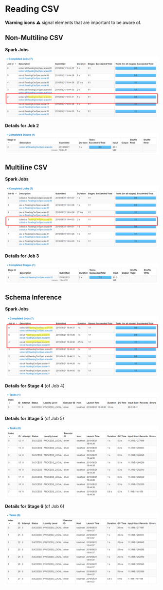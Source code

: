 # Reading CSV

**Warning icons** :warning: signal elements that are important to be aware of.

## Non-Multiline CSV

**Spark Jobs**

![Non-Multiline CSV Reading Jobs](non-multiline-reading-jobs.png)

**Details for Job 2**

![Non-Multiline CSV Reading Job](non-multiline-reading-job.png)

## Multiline CSV

**Spark Jobs**

![Multiline CSV Reading Jobs](multiline-reading-jobs.png)

**Details for Job 3**

![Multiline CSV Reading Job](multiline-reading-job.png)

## Schema Inference

**Spark Jobs**

![CSV with Schema Inference Reading Jobs](schema-inference-reading-jobs.png)

**Details for Stage 4** (of Job 4)

![CSV with Schema Inference Checking Job](schema-inference-checking-job.png)

**Details for Stage 5** (of Job 5)

![CSV with Schema Inference Inferring Job](schema-inference-inferring-jobs.png)

**Details for Stage 6** (of Job 6)

![CSV with Schema Inference Reading Job](schema-inference-reading-job.png)
